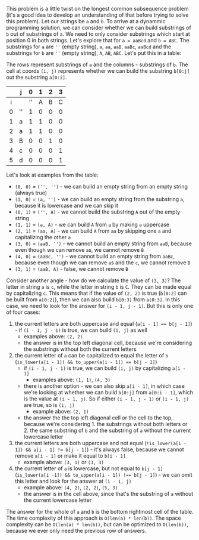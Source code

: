 This problem is a little twist on the longest common subsequence problem (it's a good idea to develop an understanding of that before trying to solve this problem). Let our strings be `a` and `b`. To arrive at a dynammic programming solution, we can consider whether we can build substrings of `b` out of substrings of `a`. We need to only consider substrings which start at position 0 in both strings. Let's explore that for `a = aaBcd` and `b = ABC`. The substrings for `a` are `''` (empty string), `a`, `aa`, `aaB`, `aaBc`, `aaBcd` and the substrings for `b` are `''` (empty string), `A`, `AB`, `ABC`. Let's put this in a table:

The rows represent substrings of `a` and the columns - substrings of `b`. The cell at coords `(i, j)` represents whether we can build the substring `b[0:j]` out the substring `a[0:i]`.

|   | j  | 0  | 1 | 2 | 3 |
|:-:|:--:|:--:|:-:|:-:|:-:|
| i |    | '' | A | B | C |
| 0 | '' | 1  | 0 | 0 | 0 |
| 1 | a  | 1  | 1 | 0 | 0 |
| 2 | a  | 1  | 1 | 0 | 0 |
| 3 | B  | 0  | 0 | 1 | 0 |
| 4 | c  | 0  | 0 | 0 | 1 |
| 5 | d  | 0  | 0 | 0 | 1 |

Let's look at examples from the table:
- `(0, 0)` = `('', '')` - we can build an empty string from an empty string (always true)
- `(1, 0)` = `(a, '')` - we can build an empty string from the substring `a`, because it is lowercase and we can skip it
- `(0, 1)` = `('', A)` - we cannot build the substring `A` out of the empty string
- `(1, 1)` = `(a, A)` - we can build `A` from `a` by making `a` uppercase
- `(2, 1)` = `(aa, A)` - we can build `A` from `aa` by skipping one `a` and capitalizing the other `a`
- `(3, 0)` = `(aaB, '')` - we cannot build an empty string from `aaB`, because even though we can remove `a`s, we cannot remove `B`
- `(4, 0)` = `(aaBc, '')` - we cannot build an empty string from `aaBc`, because even though we can remove `a`s and the `c`, we cannot remove `B`
- `(3, 1)` = `(aaB, A)` - false, we cannot remove `B`

Consider another angle - how do we calculate the value of `(3, 3)`? The letter in string `a` is `c`, while the letter in string `b` is `C`. They can be made equal by capitalizing `c`. This means that if the value of `(2, 2)` is true (`b[0:2]` can be built from `a[0:2]`), then we can also build `b[0:3]` from `a[0:3]`. In this case, we need to look for the answer for `(i - 1, j - 1)`. But this is only one of four cases:

1. the current letters are both uppercase and equal (`a[i - 1] == b[j - 1]`) - if `(i - 1, j - 1)` is true, we can build `(i, j)` as well
    - examples above: `(2, 2)`
    - the answer is in the top left diagonal cell, because we're considering the substrings without both the current letters
1. the current letter of `a` can be capitalized to equal the letter of `b` (`is_lower(a[i - 1]) && to_upper(a[i - 1]) == b[j - 1]`)
    - if `(i - 1, j - 1)` is true, we can build `(i, j)` by capitalizing `a[i - 1]`
      - examples above: `(1, 1)`, `(4, 3)`
    - there is another option - we can also skip `a[i - 1]`, in which case we're looking at whether we can build `b[0:j]` from `a[0:i - 1]`, which is the value at `(i - 1, j)`. So if either `(i - 1, j - 1)` or `(i - 1, j)` are true, so is `(i, j)`
      - example above: `(2, 1)`
    - the answer the the top left diagonal cell or the cell to the top, because we're considering 1. the substrings without both letters or 2. the same substring of `b` and the substring of `a` without the current lowercase letter
1. the current letters are both uppercase and not equal (`!is_lower(a[i - 1]) && a[i - 1] != b[j - 1]`) - it's always false, because we cannot remove `a[i - 1]` or make it equal to `b[i - 1]`
    - example above: `(3, 1)` or `(3, 3)`
1. the current letter of `a` is lowercase, but not equal to `b[j - 1]` (`is_lower(a[i -1]) && to_upper(a[i - 1]) !== b[j - 1]`) - we can omit this letter and look for the answer at `(i - 1, j)`
    - example above: `(4, 2)`, `(2, 2)`, `(5, 3)`
    - the answer is in the cell above, since that's the substring of `a` without the current lowercase letter

The answer for the whole of `a` and `b` is the bottom rightmost cell of the table. The time complexity of this approach is `O(len(a) * len(b))`. The space complexity can be `O(len(a) * len(b))`, but can be optimized to `O(len(b))`, because we ever only need the previous row of answers.
